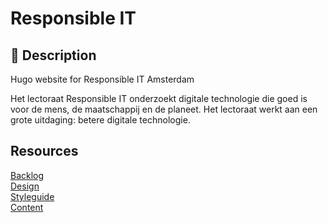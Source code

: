 # Responsible IT

## 👋 Description 

Hugo website for Responsible IT Amsterdam

Het lectoraat Responsible IT onderzoekt digitale technologie die goed is voor de mens, de maatschappij en de planeet. Het lectoraat werkt aan een grote uitdaging: betere digitale technologie.


## Resources

[Backlog](https://github.com/orgs/fdnd-agency/projects/15/)     
[Design]()    
[Styleguide]()   
[Content]()     







